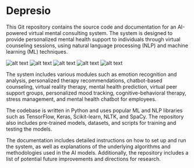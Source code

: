 # Depresio

This Git repository contains the source code and documentation for an AI-powered virtual mental consulting system. The system is designed to provide personalized mental health support to individuals through virtual counseling sessions, using natural language processing (NLP) and machine learning (ML) techniques.

![alt text](https://raw.githubusercontent.com/tharoosha/Depresio/main/frontend/src/images/WhatsApp%20Image%202023-10-27%20at%2011.02.18%20AM.jpeg)
![alt text](https://raw.githubusercontent.com/tharoosha/Depresio/main/frontend/src/images/WhatsApp%20Image%202023-10-27%20at%2011.03.43%20AM.jpeg)
![alt text](https://raw.githubusercontent.com/tharoosha/Depresio/main/frontend/src/images/WhatsApp%20Image%202023-10-27%20at%2011.05.16%20AM.jpeg)
![alt text](https://raw.githubusercontent.com/tharoosha/Depresio/main/frontend/src/images/Screenshot%202023-10-29%20at%205.23.49%E2%80%AFPM.png)
![alt text](https://raw.githubusercontent.com/tharoosha/Depresio/main/frontend/src/images/Screenshot%202023-10-29%20at%205.23.38%E2%80%AFPM.png)

The system includes various modules such as emotion recognition and analysis, personalized therapy recommendations, chatbot-based counseling, virtual reality therapy, mental health prediction, virtual peer support groups, personalized mood tracking, cognitive-behavioral therapy, stress management, and mental health chatbot for employees.

The codebase is written in Python and uses popular ML and NLP libraries such as TensorFlow, Keras, Scikit-learn, NLTK, and SpaCy. The repository also includes pre-trained models, datasets, and scripts for training and testing the models.

The documentation includes detailed instructions on how to set up and run the system, as well as explanations of the underlying algorithms and methodologies used in the AI models. Additionally, the repository includes a list of potential future improvements and directions for research.
